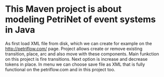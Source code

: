 # This Maven project is about modeling PetriNet of event systems in Java
As first load XML file from disk, which we can create for example on the http://petriflow.com/ page.
Project allows create or remove existing transition, place, arc and also move with these components.
Main funkction on this project is fire transitions.
Next option is increase and decrease tokens in place.
In menu we can choose save file as XML that is fully functional on the petriflow.com and in this project too.

